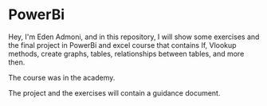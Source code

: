 # PowerBi
Hey, I'm Eden Admoni, and in this repository, I will show some exercises and the final project in PowerBi and excel course that contains If, Vlookup methods, create graphs, tables, relationships between tables, and more then.


The course was in the academy.


The project and the exercises will contain a guidance document.

